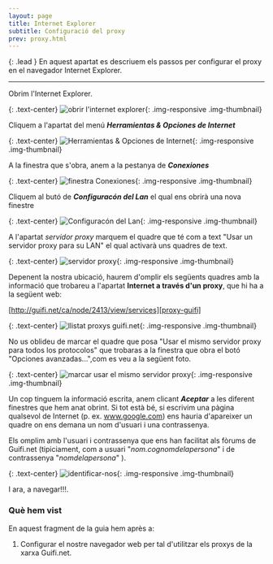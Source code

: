 ```yaml
---
layout: page
title: Internet Explorer
subtitle: Configuració del proxy
prev: proxy.html
---
```


{: .lead }
En aquest apartat es descriuem els passos per configurar el proxy en el navegador Internet Explorer.

---

Obrim l'Internet Explorer.

{: .text-center}
![obrir l'internet explorer](img/proxy/ie/01.jpg "obrir l'internet explorer"){: .img-responsive .img-thumbnail}

Cliquem a l'apartat del menú ***Herramientas & Opciones de Internet***

{: .text-center}
![Herramientas & Opciones de Internet](img/proxy/ie/02.jpg "Herramientas & Opciones de Internet"){: .img-responsive .img-thumbnail}

A la finestra que s'obra, anem a la pestanya de ***Conexiones***

{: .text-center}
![finestra Conexiones](img/proxy/ie/03.jpg "finestra Conexiones"){: .img-responsive .img-thumbnail}

Cliquem al butó de ***Configuracón del Lan*** el qual ens obrirà una nova finestre

{: .text-center}
![Configuracón del Lan](img/proxy/ie/04.jpg "Configuracón del Lan"){: .img-responsive .img-thumbnail}

A l'apartat *servidor proxy* marquem el quadre que té com a text "Usar un servidor proxy para su LAN" el qual activarà uns quadres de text.

{: .text-center}
![servidor proxy](img/proxy/ie/05.jpg "servidor proxy"){: .img-responsive .img-thumbnail}

Depenent la nostra ubicació, haurem d'omplir els següents quadres amb la informació que trobareu a l'apartat **Internet a través d'un proxy**, que hi ha a la següent web:

[http://guifi.net/ca/node/2413/view/services][proxy-guifi]

[proxy-guifi]: http://guifi.net/ca/node/2413/view/services "Llista de proxys de la xarxa Guifi.net"

{: .text-center}
![llistat proxys guifi.net](img/proxy/ie/06.jpg "llistat proxys guifi.net"){: .img-responsive .img-thumbnail}

No us oblideu de marcar el quadre que posa "Usar el mismo servidor proxy para todos los protocolos" que trobaras a la finestra que obra el botó "Opciones avanzadas...",com es veu a la següent foto.

{: .text-center}
![marcar usar el mismo servidor proxy](img/proxy/ie/07.jpg "marcar usar el mismo servidor proxy"){: .img-responsive .img-thumbnail}

Un cop tinguem la informació escrita, anem clicant ***Aceptar*** a les diferent finestres que hem anat obrint. Si tot està bé, si escrivim una pàgina qualsevol de Internet (p. ex. www.google.com) ens hauria d'apareixer un quadre on ens demana un nom d'usuari i una contrassenya.

Els omplim amb l'usuari i contrassenya que ens han facilitat als fòrums de Guifi.net (tipiciament, com a usuari "*nom.cognomdelapersona*" i de contrassenya "*nomdelapersona*" ).

{: .text-center}
![identificar-nos](img/proxy/ie/08.jpg "identificar-nos"){: .img-responsive .img-thumbnail}

I ara, a navegar!!!.

### Què hem vist

En aquest fragment de la guia hem après a:

1. Configurar el nostre navegador web per tal d'utilitzar els proxys de la xarxa Guifi.net.